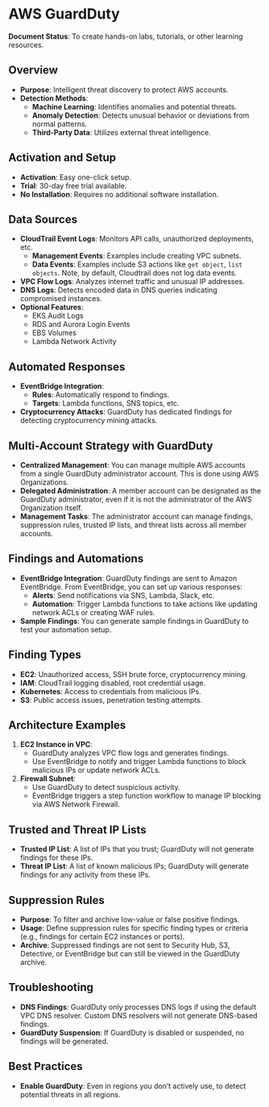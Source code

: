 # AWS GuardDuty

**Document Status**: To create hands-on labs, tutorials, or other learning resources.

## Overview

- **Purpose**: Intelligent threat discovery to protect AWS accounts.
- **Detection Methods**:
  - **Machine Learning**: Identifies anomalies and potential threats.
  - **Anomaly Detection**: Detects unusual behavior or deviations from normal patterns.
  - **Third-Party Data**: Utilizes external threat intelligence.

## Activation and Setup

- **Activation**: Easy one-click setup.
- **Trial**: 30-day free trial available.
- **No Installation**: Requires no additional software installation.

## Data Sources

- **CloudTrail Event Logs**: Monitors API calls, unauthorized deployments, etc.
  - **Management Events**: Examples include creating VPC subnets.
  - **Data Events**: Examples include S3 actions like `get object`, `list objects`. Note, by default, Cloudtrail does not log data events.
- **VPC Flow Logs**: Analyzes internet traffic and unusual IP addresses.
- **DNS Logs**: Detects encoded data in DNS queries indicating compromised instances.
- **Optional Features**:
  - EKS Audit Logs
  - RDS and Aurora Login Events
  - EBS Volumes
  - Lambda Network Activity

## Automated Responses

- **EventBridge Integration**:
  - **Rules**: Automatically respond to findings.
  - **Targets**: Lambda functions, SNS topics, etc.
- **Cryptocurrency Attacks**: GuardDuty has dedicated findings for detecting cryptocurrency mining attacks.

## Multi-Account Strategy with GuardDuty

- **Centralized Management**: You can manage multiple AWS accounts from a single GuardDuty administrator account. This is done using AWS Organizations.
- **Delegated Administration**: A member account can be designated as the GuardDuty administrator, even if it is not the administrator of the AWS Organization itself.
- **Management Tasks**: The administrator account can manage findings, suppression rules, trusted IP lists, and threat lists across all member accounts.

## Findings and Automations

- **EventBridge Integration**: GuardDuty findings are sent to Amazon EventBridge. From EventBridge, you can set up various responses:
  - **Alerts**: Send notifications via SNS, Lambda, Slack, etc.
  - **Automation**: Trigger Lambda functions to take actions like updating network ACLs or creating WAF rules.
- **Sample Findings**: You can generate sample findings in GuardDuty to test your automation setup.

## Finding Types

- **EC2**: Unauthorized access, SSH brute force, cryptocurrency mining.
- **IAM**: CloudTrail logging disabled, root credential usage.
- **Kubernetes**: Access to credentials from malicious IPs.
- **S3**: Public access issues, penetration testing attempts.

## Architecture Examples

1. **EC2 Instance in VPC**:
   - GuardDuty analyzes VPC flow logs and generates findings.
   - Use EventBridge to notify and trigger Lambda functions to block malicious IPs or update network ACLs.
2. **Firewall Subnet**:
   - Use GuardDuty to detect suspicious activity.
   - EventBridge triggers a step function workflow to manage IP blocking via AWS Network Firewall.

## Trusted and Threat IP Lists

- **Trusted IP List**: A list of IPs that you trust; GuardDuty will not generate findings for these IPs.
- **Threat IP List**: A list of known malicious IPs; GuardDuty will generate findings for any activity from these IPs.

## Suppression Rules

- **Purpose**: To filter and archive low-value or false positive findings.
- **Usage**: Define suppression rules for specific finding types or criteria (e.g., findings for certain EC2 instances or ports).
- **Archive**: Suppressed findings are not sent to Security Hub, S3, Detective, or EventBridge but can still be viewed in the GuardDuty archive.

## Troubleshooting

- **DNS Findings**: GuardDuty only processes DNS logs if using the default VPC DNS resolver. Custom DNS resolvers will not generate DNS-based findings.
- **GuardDuty Suspension**: If GuardDuty is disabled or suspended, no findings will be generated.

## Best Practices

- **Enable GuardDuty**: Even in regions you don’t actively use, to detect potential threats in all regions.
